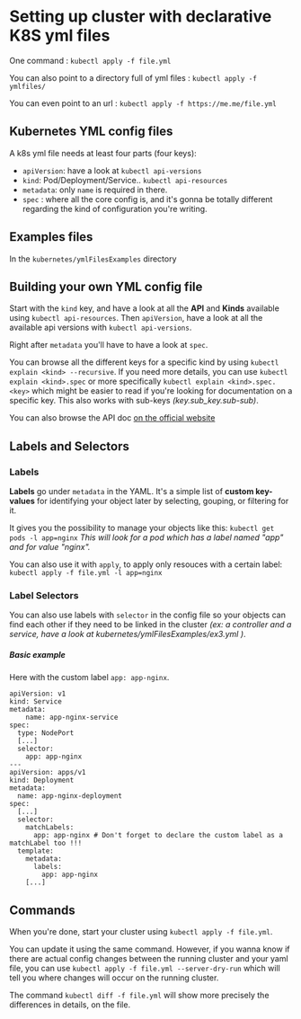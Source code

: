 # Setting up cluster with declarative K8S yml files

One command : `kubectl apply -f file.yml`

You can also point to a directory full of yml files : `kubectl apply -f ymlfiles/`

You can even point to an url : `kubectl apply -f https://me.me/file.yml`

## Kubernetes YML config files

A k8s yml file needs at least four parts (four keys):

- `apiVersion`: have a look at `kubectl api-versions`
- `kind`: Pod/Deployment/Service.. `kubectl api-resources`
- `metadata`: only `name` is required in there.
- `spec` : where all the core config is, and it's gonna be totally different regarding the kind of configuration you're writing.

## Examples files

In the `kubernetes/ymlFilesExamples` directory

## Building your own YML config file

Start with the `kind` key, and have a look at all the **API** and **Kinds** available using `kubectl api-resources`.
Then `apiVersion`, have a look at all the available api versions with `kubectl api-versions`.

Right after `metadata` you'll have to have a look at `spec`.

You can browse all the different keys for a specific kind by using `kubectl explain <kind> --recursive`.
If you need more details, you can use `kubectl explain <kind>.spec` or more specifically `kubectl explain <kind>.spec.<key>` which might be easier to read if you're looking for documentation on a specific key. This also works with sub-keys *(key.sub_key.sub-sub)*.

You can also browse the API doc [on the official website](https://kubernetes.io/docs/reference/#api-reference)

## Labels and Selectors

### Labels

**Labels** go under `metadata` in the YAML.
It's a simple list of **custom key-values** for identifying your object later by selecting, gouping, or filtering for it.

It gives you the possibility to manage your objects like this:
`kubectl get pods -l app=nginx`
*This will look for a pod which has a label named "app" and for value "nginx".*

You can also use it with `apply`, to apply only resouces with a certain label:
`kubectl apply -f file.yml -l app=nginx`

### Label Selectors

You can also use labels with `selector` in the config file so your objects can find each other if they need to be linked in the cluster *(ex: a controller and a service, have a look at kubernetes/ymlFilesExamples/ex3.yml )*.

##### Basic example

Here with the custom label `app: app-nginx`.

```YML
apiVersion: v1
kind: Service
metadata:
    name: app-nginx-service
spec:
  type: NodePort
  [...]
  selector: 
    app: app-nginx
---
apiVersion: apps/v1
kind: Deployment
metadata:
  name: app-nginx-deployment
spec:
  [...]
  selector: 
    matchLabels:
      app: app-nginx # Don't forget to declare the custom label as a matchLabel too !!!
  template:
    metadata:
      labels:
        app: app-nginx 
    [...]
```

## Commands

When you're done, start your cluster using `kubectl apply -f file.yml`.


You can update it using the same command. However, if you wanna know if there are actual config changes between the running cluster and your yaml file, you can use `kubectl apply -f file.yml --server-dry-run` which will tell you where changes will occur on the running cluster.

The command `kubectl diff -f file.yml` will show more precisely the differences in details, on the file.




